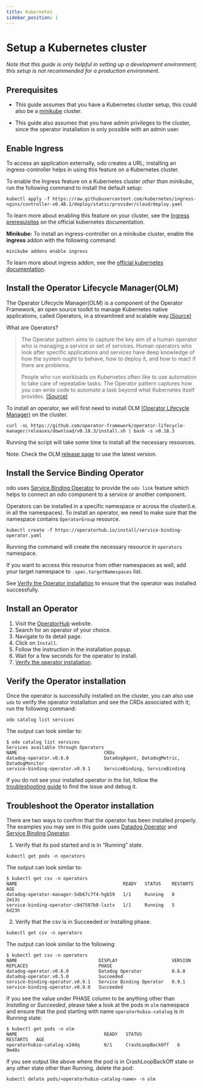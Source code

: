 ```yaml
---
title: Kubernetes
sidebar_position: 1
---
```


# Setup a Kubernetes cluster
*Note that this guide is only helpful in setting up a development environment; this setup is not recommended for a production environment.*

## Prerequisites
* This guide assumes that you have a Kubernetes cluster setup, this could also be a [minikube](https://minikube.sigs.k8s.io/docs/start/) cluster.

* This guide also assumes that you have admin privileges to the cluster, since the operator installation is only possible with an admin user.

## Enable Ingress
To access an application externally, odo creates a URL; installing an ingress-controller helps in using this feature on a Kubernetes cluster.

To enable the Ingress feature on a Kubernetes cluster _other than minikube_, run the following command to install the default setup:
```shell
kubectl apply -f https://raw.githubusercontent.com/kubernetes/ingress-nginx/controller-v0.48.1/deploy/static/provider/cloud/deploy.yaml
```
To learn more about enabling this feature on your cluster, see the [Ingress prerequisites](https://kubernetes.io/docs/concepts/services-networking/ingress/#prerequisites) on the official kubernetes documentation.

**Minikube:** To install an ingress-controller on a minikube cluster, enable the **ingress** addon with the following command:
```shell
minikube addons enable ingress
````
To learn more about ingress addon, see the [official kubernetes documentation](https://kubernetes.io/docs/tasks/access-application-cluster/ingress-minikube/).

## Install the Operator Lifecycle Manager(OLM)
The Operator Lifecycle Manager(OLM) is a component of the Operator Framework, an open source toolkit to manage Kubernetes native applications, called Operators, in a streamlined and scalable way.[(Source)](https://olm.operatorframework.io/)

What are Operators? 
>The Operator pattern aims to capture the key aim of a human operator who is managing a service or set of services. Human operators who look after specific applications and services have deep knowledge of how the system ought to behave, how to deploy it, and how to react if there are problems.
>
>People who run workloads on Kubernetes often like to use automation to take care of repeatable tasks. The Operator pattern captures how you can write code to automate a task beyond what Kubernetes itself provides.
> [(Source)](https://kubernetes.io/docs/concepts/extend-kubernetes/operator/#motivation)

To install an operator, we will first need to install OLM [(Operator Lifecycle Manager)](https://olm.operatorframework.io/) on the cluster.
```shell
curl -sL https://github.com/operator-framework/operator-lifecycle-manager/releases/download/v0.18.3/install.sh | bash -s v0.18.3
```
Running the script will take some time to install all the necessary resources.

Note: Check the OLM [release page](https://github.com/operator-framework/operator-lifecycle-manager/releases/) to use the latest version.

## Install the Service Binding Operator
odo uses [Service Binding Operator](https://operatorhub.io/operator/service-binding-operator) to provide the `odo link` feature which helps to connect an odo component to a service or another component.

Operators can be installed in a specific namespace or across the cluster(i.e. in all the namespaces). To install an operator, we need to make sure that the namespace contains `OperatorGroup` resource.
```shell
kubectl create -f https://operatorhub.io/install/service-binding-operator.yaml
```
Running the command will create the necessary resource in `operators` namespace.

If you want to access this resource from other namespaces as well, add your target namespace to `.spec.targetNamespaces` list.

See [Verify the Operator installation](#verify-the-operator-installation) to ensure that the operator was installed successfully.

## Install an Operator
1. Visit the [OperatorHub](https://operatorhub.io) website.
2. Search for an operator of your choice.
3. Navigate to its detail page.
4. Click on `Install`.
5. Follow the instruction in the installation popup.
6. Wait for a few seconds for the operator to install.
7. [Verify the operator installation](#verify-the-operator-installation).

## Verify the Operator installation
Once the operator is successfully installed on the cluster, you can also use `odo` to verify the operator installation and see the CRDs associated with it; run the following command:
```shell
odo catalog list services
```
The output can look similar to:
```shell
$ odo catalog list services
Services available through Operators
NAME                                CRDs
datadog-operator.v0.6.0             DatadogAgent, DatadogMetric, DatadogMonitor
service-binding-operator.v0.9.1     ServiceBinding, ServiceBinding
```
If you do not see your installed operator in the list, follow the [troubleshooting guide](#troubleshoot-the-operator-installation) to find the issue and debug it.

## Troubleshoot the Operator installation
There are two ways to confirm that the operator has been installed properly.
The examples you may see in this guide uses [Datadog Operator](https://operatorhub.io/operator/datadog-operator) and [Service Binding Operator](https://operatorhub.io/operator/service-binding-operator).
1. Verify that its pod started and is in “Running” state.
  ```shell
  kubectl get pods -n operators
  ```
The output can look similar to:
  ```shell
  $ kubectl get csv -n operators 
  NAME                                       READY   STATUS    RESTARTS   AGE
  datadog-operator-manager-5db67c7f4-hgb59   1/1     Running   0          2m13s
  service-binding-operator-c8d7587b8-lxztx   1/1     Running   5          6d23h
  ```
2. Verify that the csv is in Succeeded or Installing phase.
  ```shell
  kubectl get csv -n operators
  ```
  The output can look similar to the following:
  ```shell
  $ kubectl get csv -n operators
  NAME                              DISPLAY                    VERSION   REPLACES                          PHASE
  datadog-operator.v0.6.0           Datadog Operator           0.6.0     datadog-operator.v0.5.0           Succeeded
  service-binding-operator.v0.9.1   Service Binding Operator   0.9.1     service-binding-operator.v0.9.0   Succeeded
  ```

  If you see the value under PHASE column to be anything other than _Installing_ or _Succeeded_, please take a look at the pods in `olm` namespace and ensure that the pod starting with name `operatorhubio-catalog` is in Running state:
  ```shell
  $ kubectl get pods -n olm
  NAME                                READY   STATUS             RESTARTS   AGE
  operatorhubio-catalog-x24dq         0/1     CrashLoopBackOff   6          9m40s
  ```
  If you see output like above where the pod is in CrashLoopBackOff state or any other state other than Running, delete the pod:
  ```shell
  kubectl delete pods/<operatorhubio-catalog-name> -n olm
  ```
